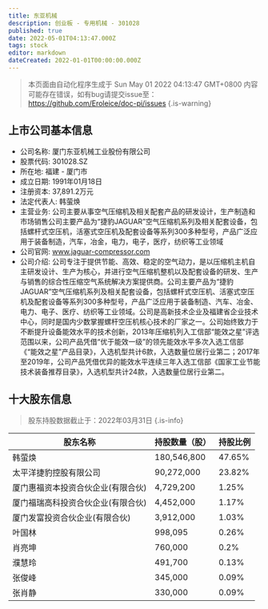 ```yaml
---
title: 东亚机械
description: 创业板 - 专用机械 - 301028
published: true
date: 2022-05-01T04:13:47.000Z
tags: stock
editor: markdown
dateCreated: 2022-01-01T00:00:00.000Z
---
```


> 本页面由自动化程序生成于 Sun May 01 2022 04:13:47 GMT+0800
> 内容可能存在错误，如有bug请提交issue至：https://github.com/Eroleice/doc-pi/issues
{.is-warning}

## 上市公司基本信息
- 公司名称: 厦门东亚机械工业股份有限公司
- 股票代码: 301028.SZ
- 所在地: 福建 - 厦门市
- 成立日期: 1991年01月18日
- 注册资本: 37,891.2万元
- 法定代表人: 韩萤焕
- 主营业务: 公司主要从事空气压缩机及相关配套产品的研发设计，生产制造和市场销售公司主要产品为“捷豹JAGUAR”空气压缩机系列及相关配套设备，包括螺杆式空压机，活塞式空压机及配套设备等系列300多种型号，产品广泛应用于装备制造，汽车，冶金，电力，电子，医疗，纺织等工业领域
- 公司官网: www.jaguar-compressor.com
- 公司介绍: 公司专注于提供节能、高效、稳定的空气动力，是以压缩机主机自主研发设计、生产为核心，并进行空气压缩机整机以及配套设备的研发、生产与销售的综合性压缩空气系统解决方案提供商。公司主要产品为“捷豹JAGUAR”空气压缩机系列及相关配套设备，包括螺杆式空压机、活塞式空压机及配套设备等系列300多种型号，产品广泛应用于装备制造、汽车、冶金、电力、电子、医疗、纺织等工业领域。公司是高新技术企业及福建省企业技术中心，同时是国内少数掌握螺杆空压机核心技术的厂家之一。公司始终致力于不断提升设备能效水平的技术创新，2013年压缩机列入工信部“能效之星”评选范围以来，公司产品凭借“优于能效一级”的领先能效水平多次入选工信部《“能效之星”产品目录》，入选机型共计6款，入选数量位居行业第二；2017年至2019年，公司产品凭借优异的能效水平连续三年入选工信部《国家工业节能技术装备推荐目录》，入选机型共计24款，入选数量位居行业第二。


## 十大股东信息
> 股东持股数据截止于：2022年03月31日
{.is-info}

| 股东名称 | 持股数量（股） | 持股比例 |
| --- | --- | --- |
| 韩萤焕 | 180,546,800 | 47.65% |
| 太平洋捷豹控股有限公司 | 90,272,000 | 23.82% |
| 厦门惠福资本投资合伙企业(有限合伙) | 4,729,200 | 1.25% |
| 厦门福瑞高科投资合伙企业(有限合伙) | 4,452,000 | 1.17% |
| 厦门发富投资合伙企业(有限合伙) | 3,912,000 | 1.03% |
| 叶国林 | 998,095 | 0.26% |
| 肖亮坤 | 760,000 | 0.2% |
| 濮慧玲 | 491,700 | 0.13% |
| 张俊峰 | 345,000 | 0.09% |
| 张肖静 | 330,000 | 0.09% |




